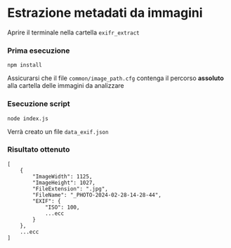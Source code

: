 # Estrazione metadati da immagini


Aprire il terminale nella cartella ```exifr_extract```

### Prima esecuzione 
```
npm install
```
Assicurarsi che il file ```common/image_path.cfg``` contenga il percorso **assoluto** alla cartella delle immagini da analizzare


### Esecuzione script 
```
node index.js
```
Verrà creato un file ```data_exif.json```

### Risultato ottenuto
```
[
    {
        "ImageWidth": 1125,
        "ImageHeight": 1027,
        "FileExtension": ".jpg",
        "FileName": "_PHOTO-2024-02-28-14-28-44",
        "EXIF": {
            "ISO": 100,
            ...ecc
        }
    },
    ...ecc
]

```

